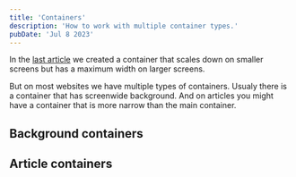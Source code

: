 ```yaml
---
title: 'Containers'
description: 'How to work with multiple container types.'
pubDate: 'Jul 8 2023'
---
```


In the [last article](/blog/layout-minis-container-part-one/) we created a container that scales down on smaller screens but has a maximum width on larger screens.

But on most websites we have multiple types of containers. Usualy there is a container that has screenwide background. And on articles you might have a container that is more narrow than the main container.

## Background containers





## Article containers